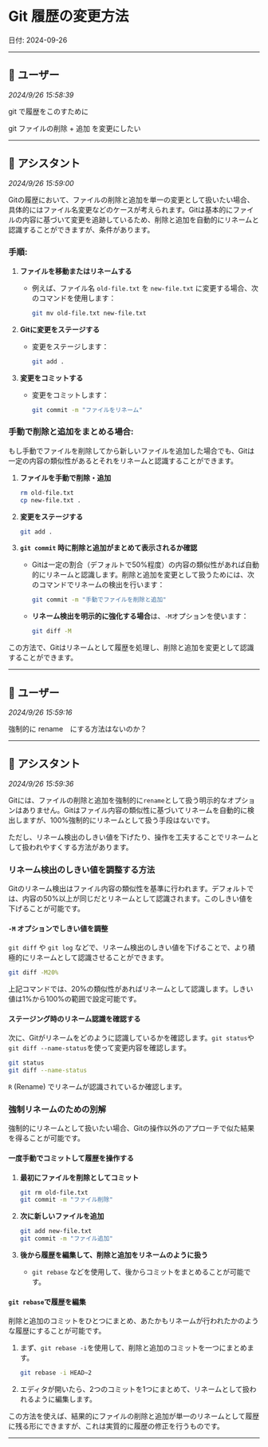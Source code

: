 # Git 履歴の変更方法

日付: 2024-09-26

---

## 👤 ユーザー
*2024/9/26 15:58:39*

git で履歴をこのすために

git ファイルの削除 + 追加 を変更にしたい

---

## 🤖 アシスタント
*2024/9/26 15:59:00*

Gitの履歴において、ファイルの削除と追加を単一の変更として扱いたい場合、具体的にはファイル名変更などのケースが考えられます。Gitは基本的にファイルの内容に基づいて変更を追跡しているため、削除と追加を自動的にリネームと認識することができますが、条件があります。

### 手順:
1. **ファイルを移動またはリネームする**
   - 例えば、ファイル名 `old-file.txt` を `new-file.txt` に変更する場合、次のコマンドを使用します：
     ```bash
     git mv old-file.txt new-file.txt
     ```

2. **Gitに変更をステージする**
   - 変更をステージします：
     ```bash
     git add .
     ```

3. **変更をコミットする**
   - 変更をコミットします：
     ```bash
     git commit -m "ファイルをリネーム"
     ```

### 手動で削除と追加をまとめる場合:
もし手動でファイルを削除してから新しいファイルを追加した場合でも、Gitは一定の内容の類似性があるとそれをリネームと認識することができます。

1. **ファイルを手動で削除・追加**
   ```bash
   rm old-file.txt
   cp new-file.txt .
   ```

2. **変更をステージする**
   ```bash
   git add .
   ```

3. **`git commit` 時に削除と追加がまとめて表示されるか確認**
   - Gitは一定の割合（デフォルトで50%程度）の内容の類似性があれば自動的にリネームと認識します。削除と追加を変更として扱うためには、次のコマンドでリネームの検出を行います：
     ```bash
     git commit -m "手動でファイルを削除と追加"
     ```

   - **リネーム検出を明示的に強化する場合**は、`-M`オプションを使います：
     ```bash
     git diff -M
     ```

この方法で、Gitはリネームとして履歴を処理し、削除と追加を変更として認識することができます。

---

## 👤 ユーザー
*2024/9/26 15:59:16*

強制的に rename　にする方法はないのか？

---

## 🤖 アシスタント
*2024/9/26 15:59:36*

Gitには、ファイルの削除と追加を強制的に`rename`として扱う明示的なオプションはありません。Gitはファイル内容の類似性に基づいてリネームを自動的に検出しますが、100%強制的にリネームとして扱う手段はないです。

ただし、リネーム検出のしきい値を下げたり、操作を工夫することでリネームとして扱われやすくする方法があります。

### リネーム検出のしきい値を調整する方法
Gitのリネーム検出はファイル内容の類似性を基準に行われます。デフォルトでは、内容の50%以上が同じだとリネームとして認識されます。このしきい値を下げることが可能です。

#### `-M` オプションでしきい値を調整
`git diff` や `git log` などで、リネーム検出のしきい値を下げることで、より積極的にリネームとして認識させることができます。

```bash
git diff -M20%
```

上記コマンドでは、20%の類似性があればリネームとして認識します。しきい値は1%から100%の範囲で設定可能です。

#### ステージング時のリネーム認識を確認する
次に、Gitがリネームをどのように認識しているかを確認します。`git status`や`git diff --name-status`を使って変更内容を確認します。

```bash
git status
git diff --name-status
```

`R` (Rename) でリネームが認識されているか確認します。

### 強制リネームのための別解
強制的にリネームとして扱いたい場合、Gitの操作以外のアプローチで似た結果を得ることが可能です。

#### 一度手動でコミットして履歴を操作する
1. **最初にファイルを削除としてコミット**
   ```bash
   git rm old-file.txt
   git commit -m "ファイル削除"
   ```

2. **次に新しいファイルを追加**
   ```bash
   git add new-file.txt
   git commit -m "ファイル追加"
   ```

3. **後から履歴を編集して、削除と追加をリネームのように扱う**
   - `git rebase` などを使用して、後からコミットをまとめることが可能です。

#### `git rebase`で履歴を編集
削除と追加のコミットをひとつにまとめ、あたかもリネームが行われたかのような履歴にすることが可能です。

1. まず、`git rebase -i`を使用して、削除と追加のコミットを一つにまとめます。
   ```bash
   git rebase -i HEAD~2
   ```
2. エディタが開いたら、2つのコミットを1つにまとめて、リネームとして扱われるように編集します。

この方法を使えば、結果的にファイルの削除と追加が単一のリネームとして履歴に残る形にできますが、これは実質的に履歴の修正を行うものです。

---
